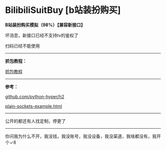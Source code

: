 # BilibiliSuitBuy [b站装扮购买]

**B站装扮购买模拟（98%）【兼容新接口】**

坏消息，新接口已经不支持tv的鉴权了

扫码已经不能使用

------------------------------------------------

**抓包教程：**

[抓包教程](https://www.bilibili.com/video/BV1Re411g7f5/)

------------------------------------------------

**参考：**

[github.com/python-hyper/h2](https://github.com/python-hyper/h2)

[plain-sockets-example.html](https://python-hyper.org/projects/h2/en/stable/plain-sockets-example.html)

------------------------------------------------

公开的都还有人找定制，停更了

------------------------------------------------

你问我为什么不开，我没钱，我没账号，我没设备，我没渠道，我啥都没有，我开个✓8
